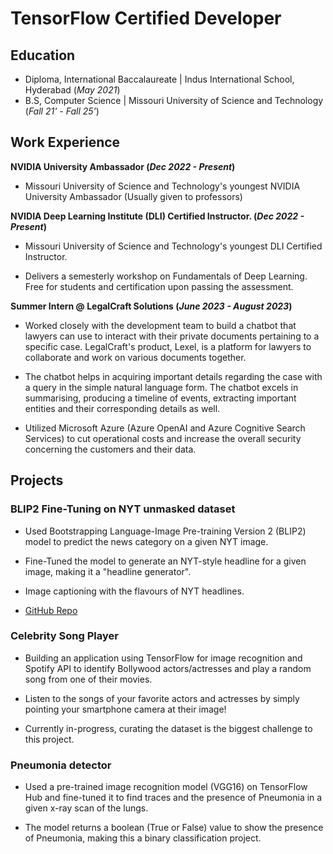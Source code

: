 # TensorFlow Certified Developer

## Education
- Diploma, International Baccalaureate | Indus International School, Hyderabad (_May 2021_)
- B.S, Computer Science | Missouri University of Science and Technology (_Fall 21' - Fall 25'_)

## Work Experience
**NVIDIA University Ambassador (_Dec 2022 - Present_)**
- Missouri University of Science and Technology's youngest NVIDIA University Ambassador (Usually given to professors)

**NVIDIA Deep Learning Institute (DLI) Certified Instructor. (_Dec 2022 - Present_)**
- Missouri University of Science and Technology's youngest DLI Certified Instructor.
  
- Delivers a semesterly workshop on Fundamentals of Deep Learning. Free for students and certification upon passing the assessment.

**Summer Intern @ LegalCraft Solutions (_June 2023 - August 2023_)**
- Worked closely with the development team to build a chatbot that lawyers can use to interact with their private documents pertaining to a specific case. LegalCraft's product, Lexel, is a platform for lawyers to collaborate and work on various documents together.

- The chatbot helps in acquiring important details regarding the case with a query in the simple natural language form. The chatbot excels in summarising, producing a timeline of events, extracting important entities and their corresponding details as well.

- Utilized Microsoft Azure (Azure OpenAI and Azure Cognitive Search Services) to cut operational costs and increase the overall security concerning the customers and their data.

## Projects
### BLIP2 Fine-Tuning on NYT unmasked dataset

- Used Bootstrapping Language-Image Pre-training Version 2 (BLIP2) model to predict the news category on a given NYT image.
  
- Fine-Tuned the model to generate an NYT-style headline for a given image, making it a "headline generator".

- Image captioning with the flavours of NYT headlines.

- [GitHub Repo](https://github.com/AIWithShrey/BLIP2-NYT)

### Celebrity Song Player
- Building an application using TensorFlow for image recognition and Spotify API to identify Bollywood actors/actresses and play a random song from one of their movies.
  
- Listen to the songs of your favorite actors and actresses by simply pointing your smartphone camera at their image!
  
- Currently in-progress, curating the dataset is the biggest challenge to this project.

### Pneumonia detector
- Used a pre-trained image recognition model (VGG16) on TensorFlow Hub and fine-tuned it to find traces and the presence of Pneumonia in a given x-ray scan of the lungs.
  
- The model returns a boolean (True or False) value to show the presence of Pneumonia, making this a binary classification project.

